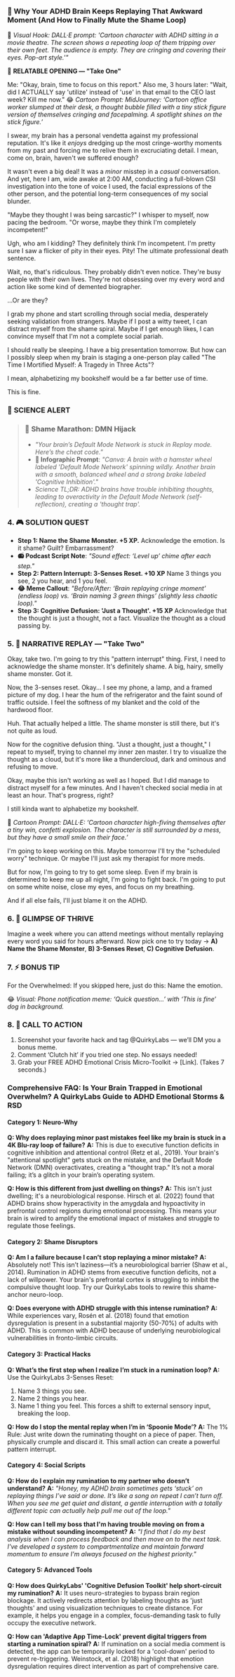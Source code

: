 <script type="application/ld+json">
{
  "@context": "https://schema.org",
  "@type": "BlogPosting",
  "headline": "ADHD & Mistake Rumination: Your Brain’s RSD Hypervigilance (Debug It)",
  "description": "Does replaying mistakes feel like a broken record? Faraone et al., 2021 proves RSD hypervigilance fuels emotional storms. Neuro-Action Checklist.",
  "image": "https://quirkylabs.com/og/adhd-mistake-rumination-debug.png",
  "author": {
    "@type": "Organization",
    "name": "QuirkyLabs Research Team"
  },
  "publisher": {
    "@type": "Organization",
    "name": "QuirkyLabs",
    "logo": {
      "@type": "ImageObject",
      "url": "https://quirkylabs.com/logo.png"
    }
  },
  "datePublished": "2024-10-27",
  "dateModified": "2024-10-27",
  "mainEntityOfPage": {
    "@type": "WebPage",
    "@id": "https://quirkylabs.com/adhd-emotional-storms-rsd.why-do-i-ruminate-on-small-mistakes-for-days"
  },
   "keywords": "why do ADHDers ruminate on mistakes, how to stop ruminating with ADHD, ADHD emotional dysregulation, ADHD mood swings, ADHD anger management, RSD coping mechanisms"
}
</script>

<script type="application/ld+json">
{
  "@context": "https://schema.org",
  "@type": "FAQPage",
  "mainEntity": [
    {
      "@type": "Question",
      "name": "Why does replaying minor past mistakes feel like my brain is stuck in a 4K Blu-ray loop of failure?",
      "acceptedAnswer": {
        "@type": "Answer",
        "text": "This is due to executive function deficits in cognitive inhibition and attentional control (Retz et al., 2019). Your brain's \"attentional spotlight\" gets stuck on the mistake, and the Default Mode Network (DMN) overactivates, creating a \"thought trap.\" It’s not a moral failing; it’s a glitch in your brain’s operating system."
      }
    },
    {
      "@type": "Question",
      "name": "How is this different from just dwelling on things?",
      "acceptedAnswer": {
        "@type": "Answer",
        "text": "This isn't just dwelling; it's a neurobiological response. Hirsch et al. (2022) found that ADHD brains show hyperactivity in the amygdala and hypoactivity in prefrontal control regions during emotional processing. This means your brain is wired to amplify the emotional impact of mistakes and struggle to regulate those feelings."
      }
    },
    {
      "@type": "Question",
      "name": "Am I a failure because I can’t stop replaying a minor mistake?",
      "acceptedAnswer": {
        "@type": "Answer",
        "text": "Absolutely not! This isn’t laziness—it’s a neurobiological barrier (Shaw et al., 2014). Rumination in ADHD stems from executive function deficits, not a lack of willpower. Your brain's prefrontal cortex is struggling to inhibit the compulsive thought loop. Try our QuirkyLabs tools to rewire this shame-anchor neuro-loop."
      }
    },
    {
      "@type": "Question",
      "name": "Does everyone with ADHD struggle with this intense rumination?",
      "acceptedAnswer": {
        "@type": "Answer",
        "text": "While experiences vary, Rosén et al. (2018) found that emotion dysregulation is present in a substantial majority (50-70%) of adults with ADHD. This is common with ADHD because of underlying neurobiological vulnerabilities in fronto-limbic circuits."
      }
    },
    {
      "@type": "Question",
      "name": "What’s the first step when I realize I’m stuck in a rumination loop?",
      "acceptedAnswer": {
        "@type": "Answer",
        "text": "Use the QuirkyLabs 3-Senses Reset:\n1. Name 3 things you see.\n2. Name 2 things you hear.\n3. Name 1 thing you feel.\nThis forces a shift to external sensory input, breaking the loop."
      }
    },
    {
      "@type": "Question",
      "name": "How do I stop the mental replay when I’m in ‘Spoonie Mode’?",
      "acceptedAnswer": {
        "@type": "Answer",
        "text": "The 1% Rule: Just write down the ruminating thought on a piece of paper. Then, physically crumple and discard it. This small action can create a powerful pattern interrupt."
      }
    },
    {
      "@type": "Question",
      "name": "How do I explain my rumination to my partner who doesn’t understand?",
      "acceptedAnswer": {
        "@type": "Answer",
        "text": "*\"Honey, my ADHD brain sometimes gets ‘stuck’ on replaying things I’ve said or done. It’s like a song on repeat I can’t turn off. When you see me get quiet and distant, a gentle interruption with a totally different topic can actually help pull me out of the loop.\"*"
      }
    },
    {
      "@type": "Question",
      "name": "How can I tell my boss that I'm having trouble moving on from a mistake without sounding incompetent?",
      "acceptedAnswer": {
        "@type": "Answer",
        "text": "*\"I find that I do my best analysis when I can process feedback and then move on to the next task. I've developed a system to compartmentalize and maintain forward momentum to ensure I'm always focused on the highest priority.\"*"
      }
    },
    {
      "@type": "Question",
      "name": "How does QuirkyLabs' 'Cognitive Defusion Toolkit' help short-circuit my rumination?",
      "acceptedAnswer": {
        "@type": "Answer",
        "text": "It uses neuro-strategies to bypass brain region blockage. It actively redirects attention by labeling thoughts as 'just thoughts' and using visualization techniques to create distance. For example, it helps you engage in a complex, focus-demanding task to fully occupy the executive network."
      }
    },
    {
      "@type": "Question",
      "name": "How can 'Adaptive App Time-Lock' prevent digital triggers from starting a rumination spiral?",
      "acceptedAnswer": {
        "@type": "Answer",
        "text": "If rumination on a social media comment is detected, the app can be temporarily locked for a 'cool-down' period to prevent re-triggering. Weinstock, et al. (2018) highlight that emotion dysregulation requires direct intervention as part of comprehensive care."
      }
    }
  ]
}
</script>

### **🎯 Why Your ADHD Brain Keeps Replaying That Awkward Moment (And How to Finally Mute the Shame Loop)**

🎨 *Visual Hook: DALL·E prompt: 'Cartoon character with ADHD sitting in a movie theatre. The screen shows a repeating loop of them tripping over their own feet. The audience is empty. They are cringing and covering their eyes. Pop-art style.'"*

📖 **RELATABLE OPENING — "Take One"**

Me: "Okay, brain, time to focus on this report."
Also me, 3 hours later: "Wait, did I ACTUALLY say 'utilize' instead of 'use' in that email to the CEO last week? Kill me now."
😂 *Cartoon Prompt: MidJourney: ‘Cartoon office worker slumped at their desk, a thought bubble filled with a tiny stick figure version of themselves cringing and facepalming. A spotlight shines on the stick figure.’*

I swear, my brain has a personal vendetta against my professional reputation. It's like it *enjoys* dredging up the most cringe-worthy moments from my past and forcing me to relive them in excruciating detail. I mean, come on, brain, haven't we suffered enough?

It wasn't even a big deal! It was a *minor* misstep in a *casual* conversation. And yet, here I am, wide awake at 2:00 AM, conducting a full-blown CSI investigation into the tone of voice I used, the facial expressions of the other person, and the potential long-term consequences of my social blunder.

"Maybe they thought I was being sarcastic?" I whisper to myself, now pacing the bedroom. "Or worse, maybe they think I'm completely incompetent!"

Ugh, who am I kidding? They definitely think I'm incompetent. I'm pretty sure I saw a flicker of pity in their eyes. Pity! The ultimate professional death sentence.

Wait, no, that's ridiculous. They probably didn't even notice. They're busy people with their own lives. They're not obsessing over my every word and action like some kind of demented biographer.

...Or are they?

I grab my phone and start scrolling through social media, desperately seeking validation from strangers. Maybe if I post a witty tweet, I can distract myself from the shame spiral. Maybe if I get enough likes, I can convince myself that I'm not a complete social pariah.

I should really be sleeping. I have a big presentation tomorrow. But how can I possibly sleep when my brain is staging a one-person play called "The Time I Mortified Myself: A Tragedy in Three Acts"?

I mean, alphabetizing my bookshelf would be a far better use of time.

This is fine.

### 🔬 **SCIENCE ALERT**

> ### 🧠 Shame Marathon: DMN Hijack
> - *"Your brain’s Default Mode Network is stuck in Replay mode. Here’s the cheat code."*
> - **🎨 Infographic Prompt**: *"Canva: A brain with a hamster wheel labeled 'Default Mode Network' spinning wildly. Another brain with a smooth, balanced wheel and a strong brake labeled 'Cognitive Inhibition'."*
> - *Science TL;DR: ADHD brains have trouble inhibiting thoughts, leading to overactivity in the Default Mode Network (self-reflection), creating a 'thought trap'.*

### **4. 🎮 SOLUTION QUEST**

- **Step 1: Name the Shame Monster. +5 XP.** Acknowledge the emotion. Is it shame? Guilt? Embarrassment?
- **📻 Podcast Script Note**: *"Sound effect: ‘Level up’ chime after each step."*
- **Step 2: Pattern Interrupt: 3-Senses Reset. +10 XP** Name 3 things you see, 2 you hear, and 1 you feel.
- **😂 Meme Callout**: *"Before/After: ‘Brain replaying cringe moment’ (endless loop) vs. ‘Brain naming 3 green things’ (slightly less chaotic loop)."*
- **Step 3: Cognitive Defusion: 'Just a Thought'. +15 XP** Acknowledge that the thought is just a thought, not a fact. Visualize the thought as a cloud passing by.

### **5. 🔄 NARRATIVE REPLAY — "Take Two"**

Okay, take two. I'm going to try this "pattern interrupt" thing. First, I need to acknowledge the shame monster. It's definitely shame. A big, hairy, smelly shame monster. Got it.

Now, the 3-senses reset. Okay... I see my phone, a lamp, and a framed picture of my dog. I hear the hum of the refrigerator and the faint sound of traffic outside. I feel the softness of my blanket and the cold of the hardwood floor.

Huh. That actually helped a little. The shame monster is still there, but it's not quite as loud.

Now for the cognitive defusion thing. "Just a thought, just a thought," I repeat to myself, trying to channel my inner zen master. I try to visualize the thought as a cloud, but it's more like a thundercloud, dark and ominous and refusing to move.

Okay, maybe this isn't working as well as I hoped. But I did manage to distract myself for a few minutes. And I haven't checked social media in at least an hour. That's progress, right?

I still kinda want to alphabetize my bookshelf.

🎨 *Cartoon Prompt: DALL·E: ‘Cartoon character high-fiving themselves after a tiny win, confetti explosion. The character is still surrounded by a mess, but they have a small smile on their face.’*

I'm going to keep working on this. Maybe tomorrow I'll try the "scheduled worry" technique. Or maybe I'll just ask my therapist for more meds.

But for now, I'm going to try to get some sleep. Even if my brain is determined to keep me up all night, I'm going to fight back. I'm going to put on some white noise, close my eyes, and focus on my breathing.

And if all else fails, I'll just blame it on the ADHD.

### **6. 🌟 GLIMPSE OF THRIVE**

Imagine a week where you can attend meetings without mentally replaying every word you said for hours afterward. Now pick one to try today → **A) Name the Shame Monster**, **B) 3-Senses Reset**, **C) Cognitive Defusion**.

### **7. ⚡ BONUS TIP**

For the Overwhelmed: If you skipped here, just do this: Name the emotion.

😂 *Visual: Phone notification meme: ‘Quick question…’ with ‘This is fine’ dog in background.*

### **8. 📢 CALL TO ACTION**

1. Screenshot your favorite hack and tag @QuirkyLabs — we’ll DM you a bonus meme.
2. Comment ‘Clutch hit’ if you tried one step. No essays needed!
3. Grab your FREE ADHD Emotional Crisis Micro-Toolkit → [Link]. (Takes 7 seconds.)

### **Comprehensive FAQ: Is Your Brain Trapped in Emotional Overwhelm? A QuirkyLabs Guide to ADHD Emotional Storms & RSD**

#### **Category 1: Neuro-Why**

**Q: Why does replaying minor past mistakes feel like my brain is stuck in a 4K Blu-ray loop of failure?**
**A:** This is due to executive function deficits in cognitive inhibition and attentional control (Retz et al., 2019). Your brain's "attentional spotlight" gets stuck on the mistake, and the Default Mode Network (DMN) overactivates, creating a "thought trap." It’s not a moral failing; it’s a glitch in your brain’s operating system.

**Q: How is this different from just dwelling on things?**
**A:** This isn't just dwelling; it's a neurobiological response. Hirsch et al. (2022) found that ADHD brains show hyperactivity in the amygdala and hypoactivity in prefrontal control regions during emotional processing. This means your brain is wired to amplify the emotional impact of mistakes and struggle to regulate those feelings.

#### **Category 2: Shame Disruptors**

**Q: Am I a failure because I can’t stop replaying a minor mistake?**
**A:** Absolutely not! This isn’t laziness—it’s a neurobiological barrier (Shaw et al., 2014). Rumination in ADHD stems from executive function deficits, not a lack of willpower. Your brain's prefrontal cortex is struggling to inhibit the compulsive thought loop. Try our QuirkyLabs tools to rewire this shame-anchor neuro-loop.

**Q: Does everyone with ADHD struggle with this intense rumination?**
**A:** While experiences vary, Rosén et al. (2018) found that emotion dysregulation is present in a substantial majority (50-70%) of adults with ADHD. This is common with ADHD because of underlying neurobiological vulnerabilities in fronto-limbic circuits.

#### **Category 3: Practical Hacks**

**Q: What’s the first step when I realize I’m stuck in a rumination loop?**
**A:** Use the QuirkyLabs 3-Senses Reset:
1. Name 3 things you see.
2. Name 2 things you hear.
3. Name 1 thing you feel.
This forces a shift to external sensory input, breaking the loop.

**Q: How do I stop the mental replay when I’m in ‘Spoonie Mode’?**
**A:** The 1% Rule: Just write down the ruminating thought on a piece of paper. Then, physically crumple and discard it. This small action can create a powerful pattern interrupt.

#### **Category 4: Social Scripts**

**Q: How do I explain my rumination to my partner who doesn’t understand?**
**A:** *"Honey, my ADHD brain sometimes gets ‘stuck’ on replaying things I’ve said or done. It’s like a song on repeat I can’t turn off. When you see me get quiet and distant, a gentle interruption with a totally different topic can actually help pull me out of the loop."*

**Q: How can I tell my boss that I'm having trouble moving on from a mistake without sounding incompetent?**
**A:** *"I find that I do my best analysis when I can process feedback and then move on to the next task. I've developed a system to compartmentalize and maintain forward momentum to ensure I'm always focused on the highest priority."*

#### **Category 5: Advanced Tools**

**Q: How does QuirkyLabs' 'Cognitive Defusion Toolkit' help short-circuit my rumination?**
**A:** It uses neuro-strategies to bypass brain region blockage. It actively redirects attention by labeling thoughts as 'just thoughts' and using visualization techniques to create distance. For example, it helps you engage in a complex, focus-demanding task to fully occupy the executive network.

**Q: How can 'Adaptive App Time-Lock' prevent digital triggers from starting a rumination spiral?**
**A:** If rumination on a social media comment is detected, the app can be temporarily locked for a 'cool-down' period to prevent re-triggering. Weinstock, et al. (2018) highlight that emotion dysregulation requires direct intervention as part of comprehensive care.

